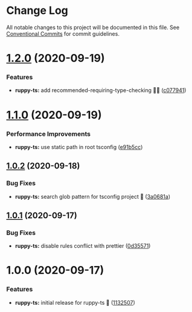 # Change Log

All notable changes to this project will be documented in this file.
See [Conventional Commits](https://conventionalcommits.org) for commit guidelines.

# [1.2.0](https://github.com/Ruppyio/eslint-configs/compare/eslint-config-ruppy-ts@1.1.0...eslint-config-ruppy-ts@1.2.0) (2020-09-19)

### Features

- **ruppy-ts:** add recommended-requiring-type-checking 💪🏻 ([c077941](https://github.com/Ruppyio/eslint-configs/commit/c077941fb42f244b921d8fbbca8e95a7037592d8))

# [1.1.0](https://github.com/Ruppyio/eslint-configs/compare/eslint-config-ruppy-ts@1.0.2...eslint-config-ruppy-ts@1.1.0) (2020-09-19)

### Performance Improvements

- **ruppy-ts:** use static path in root tsconfig ([e91b5cc](https://github.com/Ruppyio/eslint-configs/commit/e91b5cce70542fe86fb68dd2a05ec04522741ee6))

## [1.0.2](https://github.com/Ruppyio/eslint-configs/compare/eslint-config-ruppy-ts@1.0.1...eslint-config-ruppy-ts@1.0.2) (2020-09-18)

### Bug Fixes

- **ruppy-ts:** search glob pattern for tsconfig project 🔎 ([3a0681a](https://github.com/Ruppyio/eslint-configs/commit/3a0681a726e67758ffe5aa24fa71a247bacb1183))

## [1.0.1](https://github.com/Ruppyio/eslint-configs/compare/eslint-config-ruppy-ts@1.0.0...eslint-config-ruppy-ts@1.0.1) (2020-09-17)

### Bug Fixes

- **ruppy-ts:** disable rules conflict with prettier ([0d35571](https://github.com/Ruppyio/eslint-configs/commit/0d35571ec5fe661e8e2d36b7f6775559ccecb611))

# 1.0.0 (2020-09-17)

### Features

- **ruppy-ts:** initial release for ruppy-ts 🚀 ([1132507](https://github.com/Ruppyio/eslint-configs/commit/1132507aafb4c374007077848eefbfca47d6aeb2))
